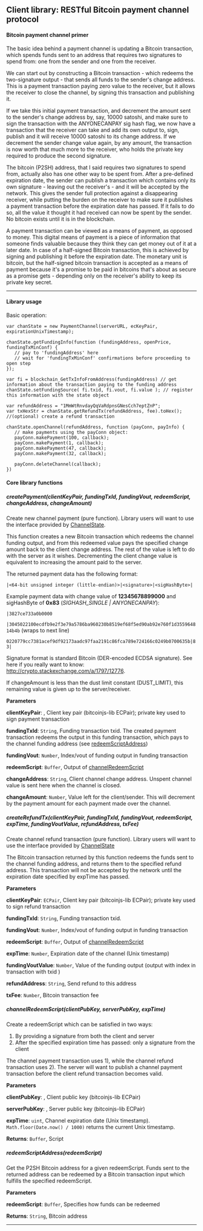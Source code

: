 ## Client library: RESTful Bitcoin payment channel protocol
#### Bitcoin payment channel primer

The basic idea behind a payment channel is updating a Bitcoin transaction,
which spends funds sent to an address that requires two signatures to spend from:
one from the sender and one from the receiver.

We can start out by constructing a Bitcoin transaction - which redeems the
two-signature output - that sends all funds to the sender's change address.
This is a payment transaction paying zero value to the receiver, but it allows the receiver to
close the channel, by signing this transaction and publishing it.

If we take this initial payment transaction, and decrement the amount sent
to the sender's change address by, say, 10000 satoshi, and make sure to sign
the transaction with the ANYONECANPAY sig hash flag, we now have a transaction
that the receiver can take and add its own output to, sign, publish and it will receive
10000 satoshi to its change address. If we decrement the sender change value
again, by any amount, the transaction is now worth that much more to the receiver,
who holds the private key required to produce the second signature.

The bitcoin (P2SH) address, that I said requires two signatures to spend from,
actually also has one other way to be spent from. After a pre-defined expiration
date, the sender can publish a transaction which contains only its own signature -
leaving out the receiver's - and it will be accepted by the network. This gives
the sender full protection against a disappearing receiver, while putting the
burden on the receiver to make sure it publishes a payment transaction before
the expiration date has passed. If it fails to do so, all the value it thought
it had received can now be spent by the sender. No bitcoin exists until it is
in the blockchain.

 A payment transaction can be viewed as a means of payment, as opposed to
money. This digital means of payment is a piece of
information that someone finds valuable because they think they can get
money out of it at a later date. In case of a half-signed Bitcoin transaction,
this is achieved by signing and publishing it before the expiration date.
The monetary unit is bitcoin, but the half-signed bitcoin transaction is
accepted as a means of payment because it's a promise to be paid in bitcoins that's about
as secure as a promise gets - depending only on the receiver's ability to keep
its private key secret.


* * *

#### Library usage
Basic operation:

    var chanState = new PaymentChannel(serverURL, ecKeyPair, expirationUnixTimestamp);
    
    chanState.getFundingInfo(function (fundingAddress, openPrice, fundingTxMinConf) {
       // pay to 'fundingAddress' here
       // wait for 'fundingTxMinConf' confirmations before proceeding to open step
    });
    
    var fi = blockchain_GetTxInfoFromAddress(fundingAddress) // get information about the transaction paying to the funding address
    chanState.setFundingSource( fi.txid, fi.vout, fi.value ); // register this information with the state object
    
    var refundAddress = "1MmWtRnvdayQqVaRdpnsGNesCch7eptZnP";
    var txHexStr = chanState.getRefundTx(refundAddress, fee).toHex(); //(optional) create a refund transaction
    
    chanState.openChannel(refundAddress, function (payConn, payInfo) {
       // make payments using the payConn object:
       payConn.makePayment(100, callback);
       payConn.makePayment(1, callback);
       payConn.makePayment(47, callback);
       payConn.makePayment(32, callback);
      
       payConn.deleteChannel(callback);
    })


#### Core library functions


##### createPayment(clientKeyPair, fundingTxId, fundingVout, redeemScript, changeAddress, changeAmount) 

Create new channel payment (pure function). Library users will want to use
 the interface provided by [ChannelState](#channelstate).

This function creates a new Bitcoin transaction which redeems the channel
 funding output, and from this redeemed value pays the specified change
 amount back to the client change address. The rest of the value is left
 to do with the server as it wishes. Decrementing the client change value
 is equivalent to increasing the amount paid to the server.

The returned payment data has the following format:

`|<64-bit unsigned integer (little-endian)>|<signature>|<sigHashByte>|`

Example payment data with change value of **12345678899000** and
 sigHashByte of **0x83** (*SIGHASH_SINGLE | ANYONECANPAY*):

`|3827ce733a0b0000`

`|3045022100ecdfb9e2f3e79a5786ba960230b8519ef68f5ed90ab92e760f1d355964814b4b` (wraps to next line)

`0220779cc7381acef9df92173aadc97faa2191c86fca789e724166c0249b0700635b|83|`

Signature format is standard Bitcoin (DER-encoded ECDSA signature). See here if you really want to know: http://crypto.stackexchange.com/a/1797/12776.

If changeAmount is less than the dust limit constant (DUST_LIMIT), this remaining
value is given up to the server/receiver.

**Parameters**

**clientKeyPair**: , Client key pair (bitcoinjs-lib ECPair); private key used to
     sign payment transaction

**fundingTxId**: `String`, Funding transaction txid. The created payment transaction redeems the
     output in this funding transaction, which pays to the channel funding address
     (see [redeemScriptAddress](#redeemscriptaddress))

**fundingVout**: `Number`, Index/vout of funding output in funding transaction

**redeemScript**: `Buffer`, Output of [channelRedeemScript](#channelredeemscript)

**changeAddress**: `String`, Client channel change address. Unspent channel value is sent
     here when the channel is closed.

**changeAmount**: `Number`, Value left for the client/sender. This will decrement by the
     payment amount for each payment made over the channel.


##### createRefundTx(clientKeyPair, fundingTxId, fundingVout, redeemScript, expTime, fundingVoutValue, refundAddress, txFee) 

Create channel refund transaction (pure function). Library users will want to use
 the interface provided by [ChannelState](#channelstate)

The Bitcoin transaction returned by this function redeems the funds sent to the
 channel funding address, and returns them to the specified refund address. This
 transaction will not be accepted by the network until the expiration date specified
 by expTime has passed.

**Parameters**

**clientKeyPair**: `ECPair`, Client key pair (bitcoinjs-lib ECPair); private key used to sign refund transaction

**fundingTxId**: `String`, Funding transaction txid.

**fundingVout**: `Number`, Index/vout of funding output in funding transaction

**redeemScript**: `Buffer`, Output of [channelRedeemScript](#channelredeemscript)

**expTime**: `Number`, Expiration date of the channel (Unix timestamp)

**fundingVoutValue**: `Number`, Value of the funding output (output with index <fundingVout>
    in transaction with txid <fundingTxId>)

**refundAddress**: `String`, Send refund to this address

**txFee**: `Number`, Bitcoin transaction fee


##### channelRedeemScript(clientPubKey, serverPubKey, expTime) 

Create a redeemScript which can be satisfied in two ways:

1. By providing a signature from both the client and server
2. After the specified expiration time has passed: only a signature from the client

The channel payment transaction uses 1), while the channel refund transaction
uses 2). The server will want to publish a channel payment transaction before the
client refund transaction becomes valid.

**Parameters**

**clientPubKey**: , Client public key (bitcoinjs-lib ECPair)

**serverPubKey**: , Server public key (bitcoinjs-lib ECPair)

**expTime**: `uint`, Channel expiration date (Unix timestamp).
`Math.floor(Date.now() / 1000)` returns the current Unix timestamp.

**Returns**: `Buffer`, Script


##### redeemScriptAddress(redeemScript) 

Get the P2SH Bitcoin address for a given redeemScript.
Funds sent to the returned address can be redeemed by a Bitcoin
transaction input which fulfills the specified redeemScript.

**Parameters**

**redeemScript**: `Buffer`, Specifies how funds can be redeemed

**Returns**: `String`, Bitcoin address


* * *










